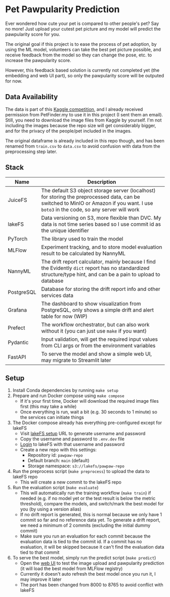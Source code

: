 # Pet Pawpularity Prediction

Ever wondered how cute your pet is compared to other people's pet? Say no more! Just upload your cutest pet picture and my model will predict the pawpularity score for you.

The original goal if this project is to ease the process of pet adoption, by using the ML model, volunteers can take the best pet picture possible, and receive feedback from the model so they can change the pose, etc. to increase the pawpularity score. 

However, this feedback based solution is currently not completed yet (the embedding and web UI part), so only the pawpularity score will be outputed for now.

## Data Availability

The data is part of this [Kaggle competition](www.kaggle.com/c/petfinder-pawpularity-score/data), and I already received permission from PetFinder.my to use it in this project (I sent them an email). Still, you need to download the image files from Kaggle by yourself. I'm not including the images because the repo size will get considerably bigger, and for the privacy of the people/pet included in the images.

The original dataframe is already included in this repo though, and has been renamed from `train.csv` to `data.csv` to avoid confusion with data from the preprocessing step later.

## Stack

|Name|Description|
|-|-|
|JuiceFS|The default S3 object storage server (localhost) for storing the preprocessed data, can be switched to MinIO or Amazon if you want. I use `boto3` in the code, so any server will work|
|lakeFS|Data versioning on S3, more flexible than DVC. My data is not time series based so I use commit id as the unique identifier|
|PyTorch|The library used to train the model|
|MLFlow|Experiment tracking, and to store model evaluation result to be calculated by NannyML|
|NannyML|The drift report calculator, mainly because I find the Evidently `dict` report has no standardized structure/type hint, and can be a pain to upload to database|
|PostgreSQL|Database for storing the drift report info and other services data|
|Grafana|The dashboard to show visualization from PostgreSQL, only shows a simple drift and alert table for now (WIP)|
|Prefect|The workflow orchestrator, but can also work without it (you can just use `make` if you want)|
|Pydantic|Input validation, will get the required input values from CLI args or from the environment variables|
|FastAPI|To serve the model and show a simple web UI, may migrate to Streamlit later|

## Setup

1. Install Conda dependencies by running `make setup`
2. Prepare and run Docker compose using `make compose`
    - If it's your first time, Docker will download the required image files first (this may take a while)
    - Once everything is run, wait a bit (e.g. 30 seconds to 1 minute) so the services can initiate things
3. The Docker compose already has everything pre-configured except for lakeFS
    - Visit [lakeFS setup](http://localhost:8000/setup) URL to generate username and password
    - Copy the username and password to `.env.dev` file
    - [Login](http://localhost:8000/auth/login) to lakeFS with that username and password
    - Create a new repo with this settings:
        - Repository id: `pawpaw-repo`
        - Default branch: `main` (default)
        - Storage namespace: `s3://lakefs/pawpaw-repo`
4. Run the preprocess script (`make preprocess`) to upload the data to lakeFS repo
    - This will create a new commit to the lakeFS repo
5. Run the evaluation script (`make evaluate`)
    - This will automatically run the training workflow (`make train`) if needed (e.g. if no model yet or the test result is below the metric threshold), compare the models, and switch/mark the best model for you (by using a version alias)
    - If no drift report is generated, this is normal because we only have 1 commit so far and no reference data yet. To generate a drift report, we need a minimum of 2 commits (excluding the initial dummy commit)
    - Make sure you run an evaluation for each commit because the evaluation data is tied to the commit id. If a commit has no evaluation, it will be skipped because it can't find the evaluation data tied to that commit
6. To serve the best model, simply run the predict script (`make predict`)
    - Open the [web UI](http://localhost:8765) to test the image upload and pawpularity prediction (it will load the best model from MLFlow registry)
    - Currently it doesn't auto refresh the best model once you run it, I may improve it later
    - The port has been changed from 8000 to 8765 to avoid conflict with lakeFS